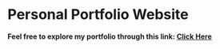 # Personal Portfolio Website

__Feel free to explore my portfolio through this link: [Click Here](https://khaled-j-portfolio-brsq1aubr-khaled-jalloulis-projects.vercel.app/)__
